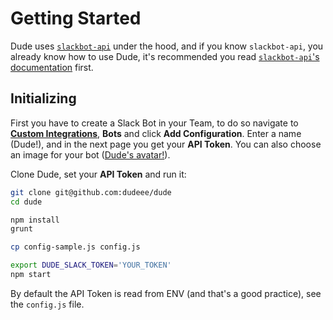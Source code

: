 # Getting Started

 Dude uses [`slackbot-api`](https://github.com/mdibaiee/slackbot-api) under the hood, and if you know `slackbot-api`, you already know how to use Dude, it's recommended you read [`slackbot-api`'s documentation](https://mdibaiee.gitbooks.io/slackbot-api/content/) first.
 
## Initializing

 First you have to create a Slack Bot in your Team, to do so navigate to **[Custom Integrations](https://pichak.slack.com/apps/manage/custom-integrations)**, **Bots** and click **Add Configuration**. Enter a name (Dude!), and in the next page you get your **API Token**. You can also choose an image for your bot ([Dude's avatar!](https://raw.githubusercontent.com/dudeee/dude/master/avatar.png)).
 
 Clone Dude, set your **API Token** and run it:
 
 ```bash
 git clone git@github.com:dudeee/dude
 cd dude
 
 npm install
 grunt
 
 cp config-sample.js config.js
 
 export DUDE_SLACK_TOKEN='YOUR_TOKEN'
 npm start
 ```
 
 By default the API Token is read from ENV (and that's a good practice), see the `config.js` file.